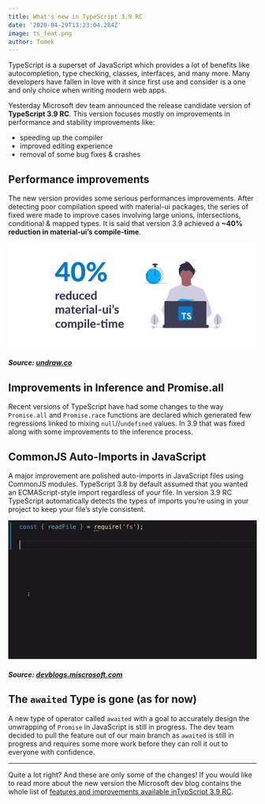```yaml
---
title: What's new in TypeScript 3.9 RC
date: '2020-04-29T13:23:04.284Z'
image: ts_feat.png
author: Tomek
---
```



TypeScript is a superset of JavaScript which provides a lot of benefits like autocompletion, type checking, classes, interfaces, and many more. Many developers have fallen in love with it since first use and consider is a one and only choice when writing modern web apps.

Yesterday Microsoft dev team announced the release candidate version of **TypeScript 3.9 RC**. This version focuses mostly on improvements in performance and stability improvements like:

- speeding up the compiler
- improved editing experience
- removal of some bug fixes & crashes



## Performance improvements

The new version provides some serious performances improvements. After detecting poor compilation speed with material-ui packages, the series of fixed were made to improve cases involving large unions, intersections, conditional & mapped types. It is said that version 3.9 achieved a **~40% reduction in material-ui’s compile-time**.

![Reduced material-ui compile-time](reduced_time.png)
##### Source: [undraw.co](https://undraw.co/)


## Improvements in Inference and Promise.all

Recent versions of TypeScript have had some changes to the way `Promise.all` and `Promise.race` functions are declared which generated few regressions linked to mixing `null`//`undefined` values. In 3.9 that was fixed along with some improvements to the inference process. 

## CommonJS Auto-Imports in JavaScript

A major improvement are polished auto-imports in JavaScript files using CommonJS modules. TypeScript 3.8 by default assumed that you wanted an ECMAScript-style import regardless of your file. In version 3.9 RC TypeScript automatically detects the types of imports you’re using in your project to keep your file’s style consistent.

![TypeScript 3.9 offers improved auto-imports in JavaScript](autoimports.gif)

##### Source: [devblogs.miscrosoft.com](https://devblogs.microsoft.com/typescript/announcing-typescript-3-9-rc/)


## The `awaited` Type is gone (as for now)

A new type of operator called `awaited` with a goal to accurately design the unwrapping of `Promise` in JavaScript is still in progress. The dev team decided to pull the feature out of our main branch as `awaited` is still in progress and requires some more work before they can roll it out to everyone with confidence.


--- 

Quite a lot right? And these are only some of the changes! If you would like to read more about the new version the Microsoft dev blog contains the whole list of [features and improvements available inTypScript 3.9 RC](https://devblogs.microsoft.com/typescript/announcing-typescript-3-9-rc/). 
